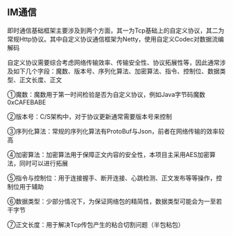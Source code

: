 ## IM通信

即时通信基础框架主要涉及到两个方面，其一为Tcp基础上的自定义协议，其二为常规Http协议。其中自定义协议通信框架为Netty，使用自定义Codec对数据流编解码

自定义协议需要综合考虑网络传输效率、传输安全性、协议拓展性等，因此通常涉及如下几个字段：魔数、版本号、序列化算法、加密算法、指令、控制位、数据类型、正文长度、正文

①魔数：魔数用于第一时间检验是否为自定义协议，例如Java字节码魔数0xCAFEBABE

②版本号：C/S架构中，对于协议更新通常需要版本号来控制

③序列化算法：常规的序列化算法有ProtoBuf与Json，前者在网络传输的效率较高

④加密算法：加密算法用于保障正文内容的安全性，本项目主采用AES加密算法，同时可以进行拓展

⑤指令与控制位：用于连接握手、断开连接、心跳检测、正文发布等等操作，控制位用于辅助

⑥数据类型：少部分情况下，为保证网络包的精简性，数据类型可能会为一至若干字节

⑦正文长度：用于解决Tcp传包产生的粘合切割问题（半包粘包）
